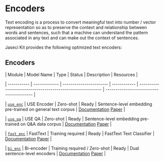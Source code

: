 # Encoders



Text encoding is a process to convert meaningful text into number / vector representation so as to preserve the context and relationship between words and sentences, such that a machine can understand the pattern associated in any text and can make out the context of sentences.



Jaseci Kit provides the following optimized text encoders:





## Encoders

| Module      | Model Name    | Type                    | Status       | Description                                                 | Resources                                 |

| ----------- | ------------- | ----------------------- | ------------ | ----------------------------------------------------------- | ----------------------------------------- |

| [`use_enc`](use_enc/README.md)   | USE Encoder   |    Zero-shot  |  Ready        | Sentence-level embedding pre-trained on general text corpus | [Documentation](use_enc/README.md) [Paper](https://arxiv.org/abs/1803.11175) |

| [`use_qa`](use_qa/README.md)    | USE QA                    | Zero-shot               | Ready        | Sentence-level embedding pre-trained on Q&A data corpus     | [Documentation](use_qa/README.md) [Paper](https://arxiv.org/abs/1803.11175) |

| [`fast_enc`](fast_enc/README.md)  | FastText      | Training required           | Ready        | FastText Text Classifier                                    | [Documentation](fast_enc/README.md)  [Paper](https://arxiv.org/abs/1712.09405) |

| [`bi_enc`](bi_enc/README.md)    | Bi-encoder         | Training required / Zero-shot | Ready        | Dual sentence-level encoders                                | [Documentation](bi_enc/README.md)  [Paper](https://arxiv.org/abs/1803.11175) |

